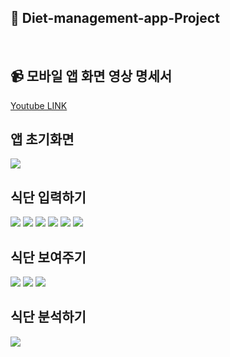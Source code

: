 ## 📱 Diet-management-app-Project 
<br>

## 📹 모바일 앱 화면 영상 명세서 
[Youtube LINK](https://youtu.be/jXrlabyKyJo)

## 앱 초기화면
<div>
  <img src="https://github.com/Chochanguk/Diet-management-app-Project/assets/119058637/f0289f9c-b21b-450a-8aa5-dcb228f6f53e"/>
</div>
  
## 식단 입력하기
<div>
  <img src="https://github.com/Chochanguk/Diet-management-app-Project/assets/119058637/69e80057-d57d-4c87-96f5-3627646dbdfd"/>
  <img src="https://github.com/Chochanguk/Diet-management-app-Project/assets/119058637/7928523b-9abf-4dfc-85b2-81f07ba1c832"/>
  <img src="https://github.com/Chochanguk/Diet-management-app-Project/assets/119058637/1d80b5bb-6952-4ead-bfe6-d6f07951d9c7"/>
  <img src="https://github.com/Chochanguk/Diet-management-app-Project/assets/119058637/1db71afe-c62f-49f2-8c2b-14303c7b3a54"/>
  <img src="https://github.com/Chochanguk/Diet-management-app-Project/assets/119058637/1e5224a5-65f2-4e01-a5ab-4fa3a25d5357"/>
  <img src="https://github.com/Chochanguk/Diet-management-app-Project/assets/119058637/023af6eb-b905-4bb9-84cb-8adce626e723"/>

</div>

## 식단 보여주기
<div>
 <img src="https://github.com/Chochanguk/Diet-management-app-Project/assets/119058637/ad0177a6-141b-4828-84ff-585001cfad14"/>
 <img src="https://github.com/Chochanguk/Diet-management-app-Project/assets/119058637/082b2a2f-5e11-4d54-93ad-580bdccf97f4"/>
 <img src="https://github.com/Chochanguk/Diet-management-app-Project/assets/119058637/fb4ad6a5-08f7-4be5-bd06-0f66ded03cbd"/>
</div>

## 식단 분석하기
<div>
 <img src="https://github.com/Chochanguk/Diet-management-app-Project/assets/119058637/0274c780-b7e1-4406-8138-5529017351db"/>
</div>
